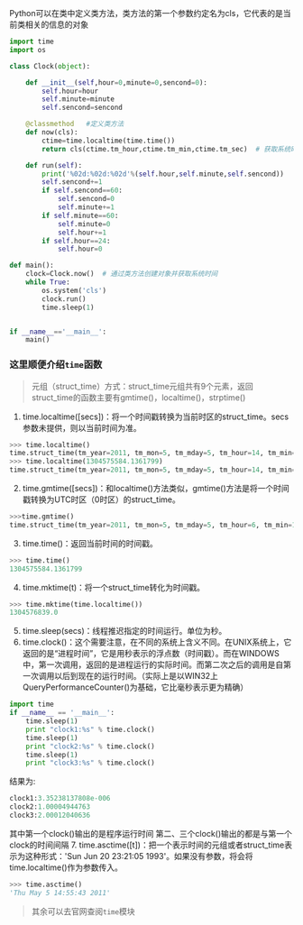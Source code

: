 Python可以在类中定义类方法，类方法的第一个参数约定名为cls，它代表的是当前类相关的信息的对象
```python
import time
import os

class Clock(object):

    def __init__(self,hour=0,minute=0,sencond=0):
        self.hour=hour
        self.minute=minute
        self.sencond=sencond

    @classmethod   #定义类方法
    def now(cls):
        ctime=time.localtime(time.time())
        return cls(ctime.tm_hour,ctime.tm_min,ctime.tm_sec)  # 获取系统时间

    def run(self):
        print('%02d:%02d:%02d'%(self.hour,self.minute,self.sencond))
        self.sencond+=1
        if self.sencond==60:
            self.sencond=0
            self.minute+=1
        if self.minute==60:
            self.minute=0
            self.hour+=1
        if self.hour==24:
            self.hour=0

def main():
    clock=Clock.now()  # 通过类方法创建对象并获取系统时间
    while True:
        os.system('cls')
        clock.run()
        time.sleep(1)


if __name__=='__main__':
    main()
```

### 这里顺便介绍`time`函数
> 元组（struct_time）方式：struct_time元组共有9个元素，返回struct_time的函数主要有gmtime()，localtime()，strptime()

1. time.localtime([secs])：将一个时间戳转换为当前时区的struct_time。secs参数未提供，则以当前时间为准。
```python
>>> time.localtime()
time.struct_time(tm_year=2011, tm_mon=5, tm_mday=5, tm_hour=14, tm_min=14, tm_sec=50, tm_wday=3, tm_yday=125, tm_isdst=0)
>>> time.localtime(1304575584.1361799)
time.struct_time(tm_year=2011, tm_mon=5, tm_mday=5, tm_hour=14, tm_min=6, tm_sec=24, tm_wday=3, tm_yday=125, tm_isdst=0)
```
2. time.gmtime([secs])：和localtime()方法类似，gmtime()方法是将一个时间戳转换为UTC时区（0时区）的struct_time。
```python
>>>time.gmtime()
time.struct_time(tm_year=2011, tm_mon=5, tm_mday=5, tm_hour=6, tm_min=19, tm_sec=48, tm_wday=3, tm_yday=125, tm_isdst=0)
```
3. time.time()：返回当前时间的时间戳。
```python
>>> time.time()
1304575584.1361799
```
4. time.mktime(t)：将一个struct_time转化为时间戳。
```python
>>> time.mktime(time.localtime())
1304576839.0
```
5. time.sleep(secs)：线程推迟指定的时间运行。单位为秒。
6. time.clock()：这个需要注意，在不同的系统上含义不同。在UNIX系统上，它返回的是“进程时间”，它是用秒表示的浮点数（时间戳）。而在WINDOWS中，第一次调用，返回的是进程运行的实际时间。而第二次之后的调用是自第一次调用以后到现在的运行时间。（实际上是以WIN32上QueryPerformanceCounter()为基础，它比毫秒表示更为精确）
```python
import time  
if __name__ == '__main__':  
    time.sleep(1)  
    print "clock1:%s" % time.clock()  
    time.sleep(1)  
    print "clock2:%s" % time.clock()  
    time.sleep(1)  
    print "clock3:%s" % time.clock()
```
结果为:
```python
clock1:3.35238137808e-006
clock2:1.00004944763
clock3:2.00012040636
```
其中第一个clock()输出的是程序运行时间
第二、三个clock()输出的都是与第一个clock的时间间隔
7. time.asctime([t])：把一个表示时间的元组或者struct_time表示为这种形式：'Sun Jun 20 23:21:05 1993'。如果没有参数，将会将time.localtime()作为参数传入。
```python
>>> time.asctime()
'Thu May 5 14:55:43 2011'
```

> 其余可以去官网查阅`time`模块
